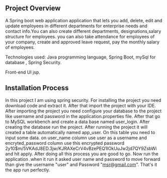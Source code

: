 ## Project Overview
A Spring boot web application application that lets you add, delete, edit and update employees in different departments for enterprise needs and contact info.You can also create different departments, designations,salary structure for employees. you can also take attendance for employees of your company, create and approved leave request, pay the monthly salary of employees.

Technologies used: Java programming language, Spring Boot, mySql for database , Spring Security.

Front-end UI jsp.
## Installation Process
In this project I am using spring security. For installing the project you need download code and extract it. After that import the project with your IDE. After importing the project you need configure your database to the project like username and password in the application.properties file. After that go to MySQL workbench and create a data base named user_login. After creating the database run the project. After running the project it will created a table automatically named app_user. On this table you need to input some data. on user_name column use user as a username and encryted_password column use this encrypted password $2y$10$m/5VKAdJ8ED.3jw/KJRAXeCrV4vBzePEQ1IOkUuJw2jd7QY9ZsbWi and hit apply. After doing all this process you are good to go.
Now run the application .when it run it asked user name and password to move forward than give the username "user" and Password "msr@gmail.com". That's it the app run perfectly.

